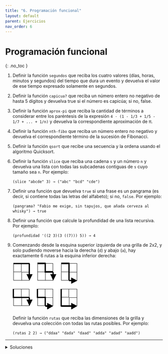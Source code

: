 ```yaml
---
title: "6. Programación funcional"
layout: default
parent: Ejercicios
nav_order: 6
---
```


# Programación funcional
{: .no_toc }

<!--
## Índice
{: .no_toc .text-delta }

1. Índice
{:toc}
-->

1. Definir la función `segundos` que reciba los cuatro valores (días, horas, minutos y
   segundos) del tiempo que dura un evento y devuelva el valor de ese tiempo expresado
   solamente en segundos.

1. Definir la función `capicua?` que reciba un número entero no negativo de hasta 5
   dígitos y devuelva true si el número es capicúa; si no, false.

1. Definir la función `aprox-pi` que reciba la cantidad de términos a considerar entre los
   paréntesis de la expresión `4 · (1 - 1/3 + 1/5 - 1/7 + ... + 1/n)` y devuelva la
   correspondiente aproximación de π.

1. Definir la función `nth-fibo` que reciba un número entero no negativo y devuelva el
   correspondiente término de la sucesión de Fibonacci.

1. Definir la función `qsort` que recibe una secuencia y la ordena usando el
   algoritmo Quicksort.

1. Definir la función `slice` que reciba una cadena `s` y un número `n` y devuelva una
   lista con todas las subcadenas contiguas de `s` cuyo tamaño sea `n`. Por ejemplo:

   ```
   (slice "abcde" 3) → ("abc" "bcd" "cde")
   ```

1. Definir una función que devuelva `true` si una frase es un pangrama (es decir, si
   contiene todas las letras del alfabeto); si no, `false`. Por ejemplo:

   ```
   (pangrama? "Fabio me exige, sin tapujos, que añada cerveza al whisky") → true
   ```

1. Definir una función que calcule la profundidad de una lista recursiva. Por ejemplo:

   ```
   (profundidad '((2 3)(3 ((7))) 5)) → 4
   ```

1. Comenzando desde la esquina superior izquierda de una grilla de 2x2, y solo
   pudiendo moverse hacia la derecha (`d`) y abajo (`a`), hay exactamente 6
   rutas a la esquina inferior derecha:

   ![](./0015.png)

   Definir la función `rutas` que reciba las dimensiones de la grilla y
   devuelva una colección con todas las rutas posibles. Por ejemplo:

   ```
   (rutas 2 2) → ("ddaa" "dada" "daad" "adda" "adad" "aadd")
   ```

----

<details>
  <summary>Soluciones</summary>
  <a href="https://github.com/algoritmos3ce/Ejercicios/tree/main/src/main/clojure">Ver</a>
</details>
